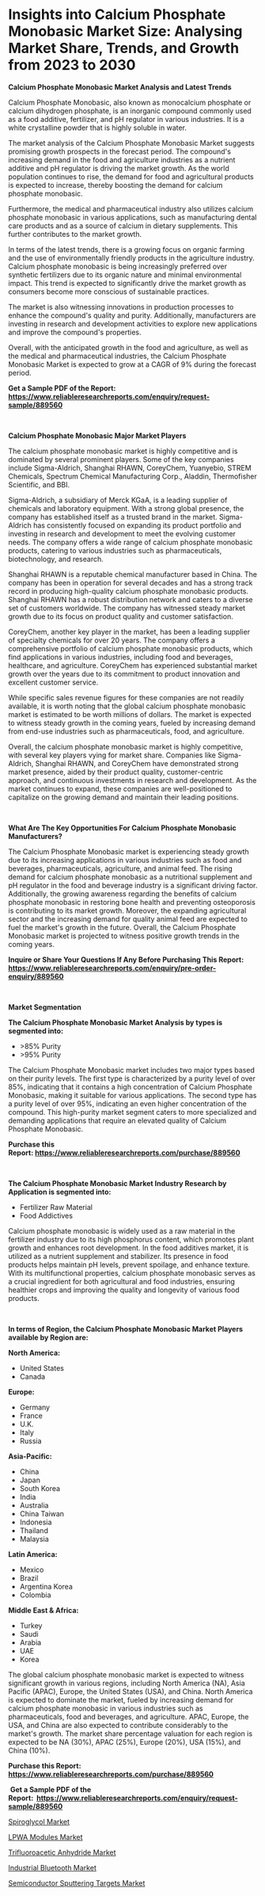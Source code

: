 <p><h1>Insights into Calcium Phosphate Monobasic Market Size: Analysing Market Share, Trends, and Growth from 2023 to 2030</h1></p><p><strong>Calcium Phosphate Monobasic Market Analysis and Latest Trends</strong></p>
<p><p>Calcium Phosphate Monobasic, also known as monocalcium phosphate or calcium dihydrogen phosphate, is an inorganic compound commonly used as a food additive, fertilizer, and pH regulator in various industries. It is a white crystalline powder that is highly soluble in water.</p><p>The market analysis of the Calcium Phosphate Monobasic Market suggests promising growth prospects in the forecast period. The compound's increasing demand in the food and agriculture industries as a nutrient additive and pH regulator is driving the market growth. As the world population continues to rise, the demand for food and agricultural products is expected to increase, thereby boosting the demand for calcium phosphate monobasic.</p><p>Furthermore, the medical and pharmaceutical industry also utilizes calcium phosphate monobasic in various applications, such as manufacturing dental care products and as a source of calcium in dietary supplements. This further contributes to the market growth.</p><p>In terms of the latest trends, there is a growing focus on organic farming and the use of environmentally friendly products in the agriculture industry. Calcium phosphate monobasic is being increasingly preferred over synthetic fertilizers due to its organic nature and minimal environmental impact. This trend is expected to significantly drive the market growth as consumers become more conscious of sustainable practices.</p><p>The market is also witnessing innovations in production processes to enhance the compound's quality and purity. Additionally, manufacturers are investing in research and development activities to explore new applications and improve the compound's properties.</p><p>Overall, with the anticipated growth in the food and agriculture, as well as the medical and pharmaceutical industries, the Calcium Phosphate Monobasic Market is expected to grow at a CAGR of 9% during the forecast period.</p></p>
<p><strong>Get a Sample PDF of the Report:&nbsp; <a href="https://www.reliableresearchreports.com/enquiry/request-sample/889560">https://www.reliableresearchreports.com/enquiry/request-sample/889560</a></strong></p>
<p>&nbsp;</p>
<p><strong>Calcium Phosphate Monobasic Major Market Players</strong></p>
<p><p>The calcium phosphate monobasic market is highly competitive and is dominated by several prominent players. Some of the key companies include Sigma-Aldrich, Shanghai RHAWN, CoreyChem, Yuanyebio, STREM Chemicals, Spectrum Chemical Manufacturing Corp., Aladdin, Thermofisher Scientific, and BBI.</p><p>Sigma-Aldrich, a subsidiary of Merck KGaA, is a leading supplier of chemicals and laboratory equipment. With a strong global presence, the company has established itself as a trusted brand in the market. Sigma-Aldrich has consistently focused on expanding its product portfolio and investing in research and development to meet the evolving customer needs. The company offers a wide range of calcium phosphate monobasic products, catering to various industries such as pharmaceuticals, biotechnology, and research.</p><p>Shanghai RHAWN is a reputable chemical manufacturer based in China. The company has been in operation for several decades and has a strong track record in producing high-quality calcium phosphate monobasic products. Shanghai RHAWN has a robust distribution network and caters to a diverse set of customers worldwide. The company has witnessed steady market growth due to its focus on product quality and customer satisfaction.</p><p>CoreyChem, another key player in the market, has been a leading supplier of specialty chemicals for over 20 years. The company offers a comprehensive portfolio of calcium phosphate monobasic products, which find applications in various industries, including food and beverages, healthcare, and agriculture. CoreyChem has experienced substantial market growth over the years due to its commitment to product innovation and excellent customer service.</p><p>While specific sales revenue figures for these companies are not readily available, it is worth noting that the global calcium phosphate monobasic market is estimated to be worth millions of dollars. The market is expected to witness steady growth in the coming years, fueled by increasing demand from end-use industries such as pharmaceuticals, food, and agriculture.</p><p>Overall, the calcium phosphate monobasic market is highly competitive, with several key players vying for market share. Companies like Sigma-Aldrich, Shanghai RHAWN, and CoreyChem have demonstrated strong market presence, aided by their product quality, customer-centric approach, and continuous investments in research and development. As the market continues to expand, these companies are well-positioned to capitalize on the growing demand and maintain their leading positions.</p></p>
<p>&nbsp;</p>
<p><strong>What Are The Key Opportunities For Calcium Phosphate Monobasic Manufacturers?</strong></p>
<p><p>The Calcium Phosphate Monobasic market is experiencing steady growth due to its increasing applications in various industries such as food and beverages, pharmaceuticals, agriculture, and animal feed. The rising demand for calcium phosphate monobasic as a nutritional supplement and pH regulator in the food and beverage industry is a significant driving factor. Additionally, the growing awareness regarding the benefits of calcium phosphate monobasic in restoring bone health and preventing osteoporosis is contributing to its market growth. Moreover, the expanding agricultural sector and the increasing demand for quality animal feed are expected to fuel the market's growth in the future. Overall, the Calcium Phosphate Monobasic market is projected to witness positive growth trends in the coming years.</p></p>
<p><strong>Inquire or Share Your Questions If Any Before Purchasing This Report: <a href="https://www.reliableresearchreports.com/enquiry/pre-order-enquiry/889560">https://www.reliableresearchreports.com/enquiry/pre-order-enquiry/889560</a></strong></p>
<p>&nbsp;</p>
<p><strong>Market Segmentation</strong></p>
<p><strong>The Calcium Phosphate Monobasic Market Analysis by types is segmented into:</strong></p>
<p><ul><li>>85% Purity</li><li>>95% Purity</li></ul></p>
<p><p>The Calcium Phosphate Monobasic market includes two major types based on their purity levels. The first type is characterized by a purity level of over 85%, indicating that it contains a high concentration of Calcium Phosphate Monobasic, making it suitable for various applications. The second type has a purity level of over 95%, indicating an even higher concentration of the compound. This high-purity market segment caters to more specialized and demanding applications that require an elevated quality of Calcium Phosphate Monobasic.</p></p>
<p><strong>Purchase this Report:&nbsp;<a href="https://www.reliableresearchreports.com/purchase/889560">https://www.reliableresearchreports.com/purchase/889560</a></strong></p>
<p>&nbsp;</p>
<p><strong>The Calcium Phosphate Monobasic Market Industry Research by Application is segmented into:</strong></p>
<p><ul><li>Fertilizer Raw Material</li><li>Food Addictives</li></ul></p>
<p><p>Calcium phosphate monobasic is widely used as a raw material in the fertilizer industry due to its high phosphorus content, which promotes plant growth and enhances root development. In the food additives market, it is utilized as a nutrient supplement and stabilizer. Its presence in food products helps maintain pH levels, prevent spoilage, and enhance texture. With its multifunctional properties, calcium phosphate monobasic serves as a crucial ingredient for both agricultural and food industries, ensuring healthier crops and improving the quality and longevity of various food products.</p></p>
<p>&nbsp;</p>
<p><strong>In terms of Region, the Calcium Phosphate Monobasic Market Players available by Region are:</strong></p>
<p>
    <p> <strong> North America: </strong>
        <ul>
            <li>United States</li>
            <li>Canada</li>
        </ul>
        </p> 
    <p> <strong> Europe: </strong>
        <ul>
            <li>Germany</li>
            <li>France</li>
            <li>U.K.</li>
            <li>Italy</li>
            <li>Russia</li>
        </ul>
        </p> 
    <p> <strong> Asia-Pacific: </strong>
        <ul>
            <li>China</li>
            <li>Japan</li>
            <li>South Korea</li>
            <li>India</li>
            <li>Australia</li>
            <li>China Taiwan</li>
            <li>Indonesia</li>
            <li>Thailand</li>
            <li>Malaysia</li>
        </ul>
        </p> 
    <p> <strong> Latin America: </strong>
        <ul>
            <li>Mexico</li>
            <li>Brazil</li>
            <li>Argentina Korea</li>
            <li>Colombia</li>
        </ul>
        </p> 
    <p> <strong> Middle East & Africa: </strong>
        <ul>
            <li>Turkey</li>
            <li>Saudi</li>
            <li>Arabia</li>
            <li>UAE</li>
            <li>Korea</li>
        </ul>
    </p>
    </p>
<p><p>The global calcium phosphate monobasic market is expected to witness significant growth in various regions, including North America (NA), Asia Pacific (APAC), Europe, the United States (USA), and China. North America is expected to dominate the market, fueled by increasing demand for calcium phosphate monobasic in various industries such as pharmaceuticals, food and beverages, and agriculture. APAC, Europe, the USA, and China are also expected to contribute considerably to the market's growth. The market share percentage valuation for each region is expected to be NA (30%), APAC (25%), Europe (20%), USA (15%), and China (10%).</p></p>
<p><strong>Purchase this Report: <a href="https://www.reliableresearchreports.com/purchase/889560">https://www.reliableresearchreports.com/purchase/889560</a></strong></p>
<p>&nbsp;<strong>Get a Sample PDF of the Report:&nbsp;&nbsp;<a href="https://www.reliableresearchreports.com/enquiry/request-sample/889560">https://www.reliableresearchreports.com/enquiry/request-sample/889560</a></strong></p>
<p><strong></strong></p>
<p><p><a href="https://github.com/prosalinda88/Market-Research-Report-List-1/blob/main/spiroglycol-market.md">Spiroglycol Market</a></p><p><a href="https://medium.com/@olenwuckert56/lpwa-modules-nbsp-market-focuses-on-market-share-size-and-projected-forecast-till-2030-fbf2f0916b84">LPWA Modules Market</a></p><p><a href="https://github.com/amae102299/Market-Research-Report-List-1/blob/main/trifluoroacetic-anhydride-market.md">Trifluoroacetic Anhydride Market</a></p><p><a href="https://medium.com/@fosterfahey1016/industrial-bluetooth-market-report-reveals-the-latest-trends-and-growth-opportunities-of-this-b7e34717e1b0">Industrial Bluetooth Market</a></p><p><a href="https://medium.com/@joanacasper19/semiconductor-sputtering-targets-market-outlook-industry-overview-and-forecast-2023-to-2030-c3bee229b84d">Semiconductor Sputtering Targets Market</a></p></p>